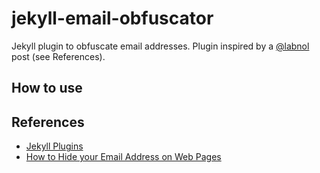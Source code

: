 # jekyll-email-obfuscator

Jekyll plugin to obfuscate email addresses. Plugin inspired by a
[@labnol](https://twitter.com/labnol) post (see References).

## How to use

## References

*   [Jekyll Plugins](https://jekyllrb.com/docs/plugins/)
*   [How to Hide your Email Address on Web Pages](http://www.labnol.org/internet/hide-email-address-web-pages/28364/)
